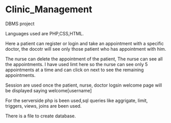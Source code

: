 # Clinic_Management
DBMS project

Languages used are PHP,CSS,HTML.

Here a patient can register or login and take an appointment with a specific doctor, the docotr will see only those patient who has appointment with him.

The nurse can delete the appointment of the patient, The nurse can see all the appointments. I have used limt here so the nurse can see only 5 appointments at a time
and can click on next to see the remaining appointments.

Session are used once the patient, nurse, doctor logsin welcome page will be displayed saying welcome[username]

For the serverside php is been used,sql queries like aggrigate, limit, triggers, views, joins are been used.

There is a file to create database.
